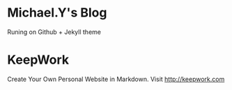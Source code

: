 # Michael.Y's Blog

Runing on Github + Jekyll theme

# KeepWork
Create Your Own Personal Website in Markdown. Visit http://keepwork.com 



